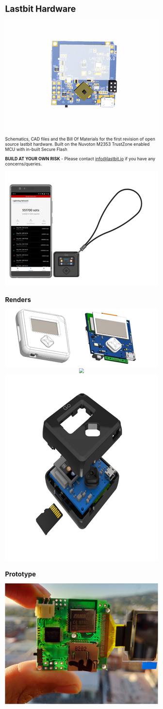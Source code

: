 # Lastbit Hardware

<img src="/Manufactured/asm.gif"/>

Schematics, CAD files and the Bill Of Materials for the first revision of open source lastbit hardware. Built on the Nuvoton M2353 TrustZone enabled MCU with in-built Secure Flash

**BUILD AT YOUR OWN RISK** - Please contact info@lastbit.io if you have any concerns/queries.

<p align="center">
    <img src="/Manufactured/dream.png">
</p>
 
## Renders

<p align="center">
    <img src="/Manufactured/cover.png">
    <img src="/Manufactured/case.png">
    <img src="/Manufactured/go_render.png" width="900" height="615">
</p>

## Prototype

<img src="/Manufactured/prototype.jpg">


